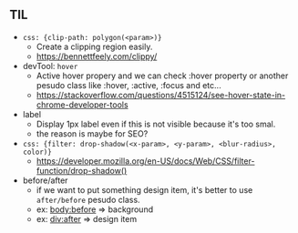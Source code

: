 ## TIL

- `css: {clip-path: polygon(<param>)}`
  - Create a clipping region easily.
  - https://bennettfeely.com/clippy/
- devTool: `hover`
  - Active hover propery and we can check :hover property or another pesudo class like :hover, :active, :focus and etc...
  - https://stackoverflow.com/questions/4515124/see-hover-state-in-chrome-developer-tools
- label
  - Display 1px label even if this is not visible because it's too smal.
  - the reason is maybe for SEO?
- `css: {filter: drop-shadow(<x-param>, <y-param>, <blur-radius>, color)}`
  - https://developer.mozilla.org/en-US/docs/Web/CSS/filter-function/drop-shadow()
- before/after
  - if we want to put something design item, it's better to use `after/before` pesudo class.
  - ex: <body:before> => background
  - ex: <div:after> => design item
